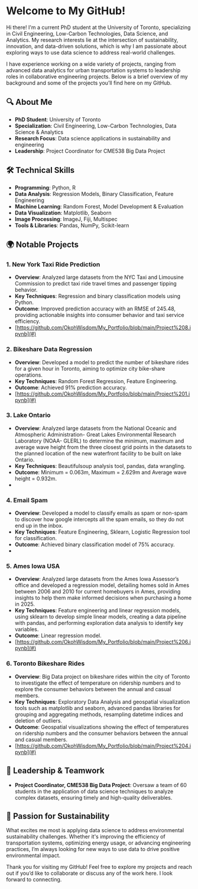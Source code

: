 # Welcome to My GitHub!

Hi there! I'm a current PhD student at the University of Toronto, specializing in Civil Engineering, Low-Carbon Technologies, Data Science, and Analytics. My research interests lie at the intersection of sustainability, innovation, and data-driven solutions, which is why I am passionate about exploring ways to use data science to address real-world challenges.

I have experience working on a wide variety of projects, ranging from advanced data analytics for urban transportation systems to leadership roles in collaborative engineering projects. Below is a brief overview of my background and some of the projects you’ll find here on my GitHub.

## 🔍 About Me

- **PhD Student**: University of Toronto
- **Specialization**: Civil Engineering, Low-Carbon Technologies, Data Science & Analytics
- **Research Focus**: Data science applications in sustainability and engineering
- **Leadership**: Project Coordinator for CME538 Big Data Project

## 🛠️ Technical Skills

- **Programming**: Python, R
- **Data Analysis**: Regression Models, Binary Classification, Feature Engineering
- **Machine Learning**: Random Forest, Model Development & Evaluation
- **Data Visualization**: Matplotlib, Seaborn
- **Image Processing**: ImageJ, Fiji, Multispec
- **Tools & Libraries**: Pandas, NumPy, Scikit-learn

## 🌍 Notable Projects

### 1. **New York Taxi Ride Prediction**
   - **Overview**: Analyzed large datasets from the NYC Taxi and Limousine Commission to predict taxi ride travel times and passenger tipping behavior.
   - **Key Techniques**: Regression and binary classification models using Python.
   - **Outcome**: Improved prediction accuracy with an RMSE of 245.48, providing actionable insights into consumer behavior and taxi service efficiency.
   - [https://github.com/OkohWisdom/My_Portfolio/blob/main/Project%208.ipynb](#)

### 2. **Bikeshare Data Regression**
   - **Overview**: Developed a model to predict the number of bikeshare rides for a given hour in Toronto, aiming to optimize city bike-share operations.
   - **Key Techniques**: Random Forest Regression, Feature Engineering.
   - **Outcome**: Achieved 91% prediction accuracy.
   - [https://github.com/OkohWisdom/My_Portfolio/blob/main/Project%201.ipynb](#)
     
### 3. **Lake Ontario** 
   - **Overview**: Analyzed large datasets from the National Oceanic and Atmospheric Administration- Great Lakes Environmental Research Laboratory (NOAA- GLERL) to determine the minimum, maximum and average wave height from the three        closest grid points in the datasets to the planned location of the new waterfront facility to be built on lake Ontario.
   - **Key Techniques**: Beautifulsoup analysis tool, pandas, data wrangling.
   - **Outcome**: Minimum = 0.063m, Maximum = 2.629m and Average wave height = 0.932m.
   - 
     
### 4. **Email Spam** 
   - **Overview**: Developed a model to classify emails as spam or non-spam to discover how google intercepts all the spam emails, so they do not end up in the inbox.
   - **Key Techniques**: Feature Engineering, Sklearn, Logistic Regression tool for classification. 
   - **Outcome**: Achieved binary classification model of 75% accuracy.
   - 
### 5. **Ames Iowa USA**
   - **Overview**: Analyzed large datasets from the Ames Iowa Assessor’s office and developed a regression model, detailing homes sold in Ames between 2006 and 2010 for current homebuyers in Ames, providing insights to help them make         informed decisions when purchasing a home in 2025.
   - **Key Techniques**: Feature engineering and linear regression models, using sklearn to develop simple linear models, creating a data pipeline with pandas, and performing exploration data analysis to identify key variables.
   - **Outcome**: Linear regression model.
   - [https://github.com/OkohWisdom/My_Portfolio/blob/main/Project%206.ipynb](#)
     
### 6. **Toronto Bikeshare Rides** 
   - **Overview**: Big Data project on bikeshare rides within the city of Toronto to investigate the effect of temperature on ridership numbers and to explore the consumer behaviors between the annual and casual members.
   - **Key Techniques**: Exploratory Data Analysis and geospatial visualization tools such as matplotlib and seaborn, advanced pandas libraries for grouping and aggregating methods, resampling datetime indices and deletion of                outliers.
   - **Outcome**: Geospatial visualizations showing the effect of temperatures on ridership numbers and the consumer behaviors between the annual and casual members.
   - [https://github.com/OkohWisdom/My_Portfolio/blob/main/Project%204.ipynb](#)

## 👥 Leadership & Teamwork

- **Project Coordinator, CME538 Big Data Project**: Oversaw a team of 60 students in the application of data science techniques to analyze complex datasets, ensuring timely and high-quality deliverables.

## 🌱 Passion for Sustainability

What excites me most is applying data science to address environmental sustainability challenges. Whether it's improving the efficiency of transportation systems, optimizing energy usage, or advancing engineering practices, I’m always looking for new ways to use data to drive positive environmental impact.

Thank you for visiting my GitHub! Feel free to explore my projects and reach out if you’d like to collaborate or discuss any of the work here. I look forward to connecting.
